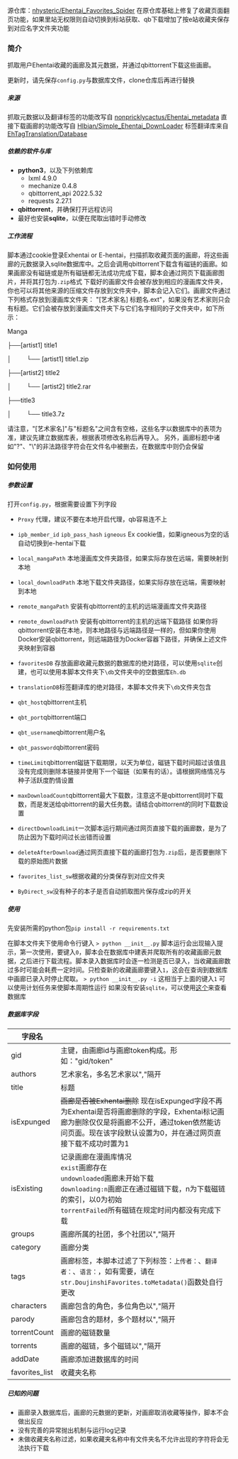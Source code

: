 源仓库：[nhysteric/Ehentai_Favorites_Spider](https://github.com/nhysteric/Ehentai_Favorites_Spider)
在原仓库基础上修复了收藏页面翻页功能，如果里站无权限则自动切换到标站获取、qb下载增加了按e站收藏夹保存到对应名字文件夹功能
### 简介

抓取用户Ehentai收藏的画廊及其元数据，并通过qbittorrent下载这些画廊。

更新时，请先保存```config.py```与数据库文件，clone仓库后再进行替换


##### 来源

抓取元数据以及翻译标签的功能改写自 [nonpricklycactus/Ehentai_metadata](https://github.com/nonpricklycactus/Ehentai_metadata)
直接下载画廊的功能改写自 [HIbian/Simple_Ehentai_DownLoader](https://github.com/HIbian/Simple_Ehentai_DownLoader)
标签翻译库来自 [EhTagTranslation/Database](https://github.com/EhTagTranslation/Database)

##### 依赖的软件与库

* **python3**，以及下列依赖库
  * lxml 4.9.0
  * mechanize 0.4.8
  * qbittorrent_api 2022.5.32
  * requests 2.27.1
* **qbittorrent**，并确保打开远程访问
* 最好也安装**sqlite**，以便在爬取出错时手动修改

##### 工作流程

脚本通过cookie登录Exhentai or E-hentai，扫描抓取收藏页面的画廊，将这些画廊的元数据录入sqlite数据库中。之后会调用qbittorrent下载含有磁链的画廊。如果画廊没有磁链或是所有磁链都无法成功完成下载，脚本会通过网页下载画廊图片，并将其打包为``.zip``格式
下载好的画廊文件会被存放到相应的漫画库文件夹，你也可以将其他来源的压缩文件存放到文件夹中，脚本会记入它们。画廊文件通过下列格式存放到漫画库文件夹：
"[艺术家名] 标题名.ext"，如果没有艺术家则只会有标题。它们会被存放到漫画库文件夹下与它们名字相同的子文件夹中，如下所示：

Manga

├──[artist1] title1

│&ensp;&ensp;&ensp;&ensp;&ensp;└── [artist1] title1.zip

├──[artist2] title2

│&ensp;&ensp;&ensp;&ensp;&ensp;└── [artist2] title2.rar

├──title3

│&ensp;&ensp;&ensp;&ensp;&ensp;└── title3.7z


请注意，"[艺术家名]"与"标题名"之间含有空格，这些名字以数据库中的表项为准，建议先建立数据库表，根据表项修改名称后再导入。
另外，画廊标题中诸如"?"、"\\"的非法路径字符会在文件名中被删去，在数据库中则仍会保留

### 如何使用

##### 参数设置

打开`config.py`，根据需要设置下列字段

* `Proxy` 代理，建议不要在本地开启代理，qb容易连不上
* `ipb_member_id` `ipb_pass_hash` `igneous` Ex cookie值，如果igneous为空的话自动切换到e-hentai下载
  
* `local_mangaPath` 本地漫画库文件夹路径，如果实际存放在远端，需要映射到本地
* `local_downloadPath` 本地下载文件夹路径，如果实际存放在远端，需要映射到本地
* `remote_mangaPath` 安装有qbittorrent的主机的远端漫画库文件夹路径
* `remote_downloadPath` 安装有qbittorrent的主机的远端下载路径
  如果你将qbittorrent安装在本地，则本地路径与远端路径是一样的，但如果你使用Docker安装qbittorrent，则远端路径为Docker容器下路径，并确保上述文件夹映射到容器
* `favoritesDB` 存放画廊收藏元数据的数据库的绝对路径，可以使用`sqlite`创建，也可以使用本脚本文件夹下``\db``文件夹中的空数据库``Eh.db``
* `translationDB`标签翻译库的绝对路径，本脚本文件夹下``\db``文件夹包含
* `qbt_host`qbittorrent主机
* `qbt_port`qbittorrent端口
* `qbt_username`qbittorrent用户名
* `qbt_password`qbittorrent密码
* `timeLimit`qbittorrent磁链下载期限，以天为单位，磁链下载时间超过该值且没有完成则删除本链接并使用下一个磁链（如果有的话）。请根据网络情况与种子活跃度酌情设置
* `maxDownloadCount`qbittorrent最大下载数，注意这不是qbittorrent同时下载数，而是发送给qbittorrent的最大任务数。请结合qbittorrent的同时下载数设置
* `directDownloadLimit`一次脚本运行期间通过网页直接下载的画廊数，是为了防止因为下载时间过长出错而设置
* `deleteAfterDownload`通过网页直接下载的画廊打包为``.zip``后，是否要删除下载的原始图片数据
* `favorites_list_sw`根据收藏的分类保存到对应文件夹
* `ByDirect_sw`没有种子的本子是否自动抓取图片保存成zip的开关
##### 使用

先安装所需的python包`pip install -r requirements.txt`

在脚本文件夹下使用命令行键入
```> python __init__.py```
脚本运行会出现输入提示，第一次使用，要键入```0```，脚本会在数据库中建表并爬取所有的收藏画廊元数据，之后进行下载流程。脚本录入数据库时会逐一检测是否已录入，当收藏画廊数过多时可能会耗费一定时间。只检查新的收藏画廊要键入```1```，这会在查询到数据库中画廊已录入时停止爬取。
```> python __init__.py -i``` 这相当于上面的键入```1```
可以使用计划任务来使脚本周期性运行
如果没有安装```sqlite```，可以使用[这个](https://inloop.github.io/sqlite-viewer/)来查看数据库

##### 数据库字段

| 字段名 |  |
|  ----  | ----  |
| gid |主键，由画廊id与画廊token构成。形如："gid/token"
|authors|艺术家名，多名艺术家以","隔开
|title|标题
|isExpunged|~~画廊是否被Exhentai删除~~ 现在isExpunged字段不再为Exhentai是否将画廊删除的字段，Exhentai标记画廊为删除仅仅是将画廊不公开，通过token依然能访问页面。现在该字段默认设置为0，并在通过网页直接下载不成功时置为1
|isExisting|记录画廊在漫画库情况<br>```exist```画廊存在<br>```undownloaded```画廊未开始下载<br>```downloading:n```画廊正在通过磁链下载，n为下载磁链的索引，以0为初始<br>```torrentFailed```所有磁链在规定时间内都没有完成下载
|groups|画廊所属的社团，多个社团以","隔开
|category|画廊分类
|tags|画廊标签，本脚本过滤了下列标签：```上传者：```、```翻译者：```、```语言：```，如有需要，请在```str.DoujinshiFavorites.toMetadata()```函数处自行更改
|characters|画廊包含的角色，多位角色以","隔开
|parody|画廊包含的题材，多个题材以","隔开
|torrentCount|画廊的磁链数量
|torrents|画廊的磁链，多个磁链以","隔开
|addDate|画廊添加进数据库的时间
|favorites_list|收藏夹名称

##### 已知的问题

* 画廊录入数据库后，画廊的元数据的更新，对画廊取消收藏等操作，脚本不会做出反应
* 没有完善的异常抛出机制与运行log记录
* 未做收藏夹名称过滤，如果收藏夹名称中有文件夹名不允许出现的字符将会无法执行下载
